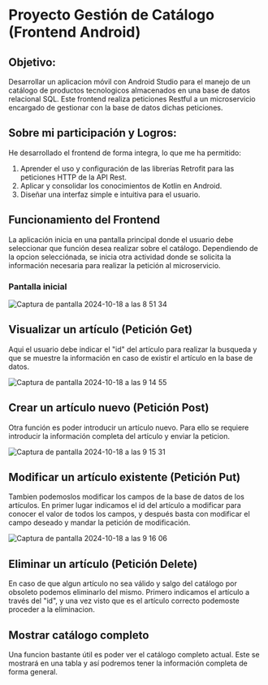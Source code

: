 # Proyecto Gestión de Catálogo (Frontend Android)

## Objetivo:
Desarrollar un aplicacion móvil con Android Studio para el manejo de un catálogo de productos tecnologicos almacenados en una base de datos relacional SQL. Este frontend realiza peticiones Restful a un microservicio encargado de gestionar con la base de datos dichas peticiones.

## Sobre mi participación y Logros:
He desarrollado el frontend de forma integra, lo que me ha permitido:

1. Aprender el uso y configuración de las librerías Retrofit para las peticiones HTTP de la API Rest.
2. Aplicar y consolidar los conocimientos de Kotlin en Android.
3. Diseñar una interfaz simple e intuitiva para el usuario.

## Funcionamiento del Frontend
La aplicación inicia en una pantalla principal donde el usuario debe seleccionar que función desea realizar sobre el catálogo. Dependiendo de la opcion selecciónada, se inicia otra actividad donde se solicita la información necesaria para realizar la petición al microservicio.

<H3>Pantalla inicial</H3>

![Captura de pantalla 2024-10-18 a las 8 51 34](https://github.com/user-attachments/assets/a197b5cd-05b6-4dda-85fb-412e68f87499)

## Visualizar un artículo (Petición Get)
Aqui el usuario debe indicar el "id" del artículo para realizar la busqueda y que se muestre la información en caso de existir el artículo en la base de datos.

![Captura de pantalla 2024-10-18 a las 9 14 55](https://github.com/user-attachments/assets/2f975c35-ecb4-4397-afef-ade2bf81637a)

## Crear un artículo nuevo (Petición Post)
Otra función es poder introducir un artículo nuevo. Para ello se requiere introducir la información completa del artículo y enviar la peticion.

![Captura de pantalla 2024-10-18 a las 9 15 31](https://github.com/user-attachments/assets/bf4a1741-072b-448b-9cd7-976cc46a0853)

## Modificar un artículo existente (Petición Put)
Tambien podemoslos modificar los campos de la base de datos de los artículos. En primer lugar indicamos el id del artículo a modificar para conocer el valor de todos los campos, y después basta con modificar el campo deseado y mandar la petición de modificación.

![Captura de pantalla 2024-10-18 a las 9 16 06](https://github.com/user-attachments/assets/3b3be41d-511c-4d58-b635-366f73c67ee2)

## Eliminar un artículo (Petición Delete)
En caso de que algun artículo no sea válido y salgo del catálogo por obsoleto podemos eliminarlo del mismo. Primero indicamos el artículo a través del "id", y una vez visto que es el artículo correcto podemoste proceder a la eliminacion.

## Mostrar catálogo completo
Una funcion bastante útil es poder ver el catálogo completo actual. Este se mostrará en una tabla y así podremos tener la información completa de forma general.
